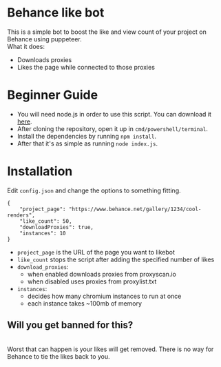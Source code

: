 # Behance like bot

This is a simple bot to boost the like and view count of your project on Behance using puppeteer.<br>
What it does: 
 - Downloads proxies
 - Likes the page while connected to those proxies


# Beginner Guide

- You will need node.js in order to use this script. You can download it <a href="https://nodejs.org/en/">here</a>.
- After cloning the repository, open it up in ``cmd/powershell/terminal``.
- Install the dependencies by running ``npm install``.
- After that it's as simple as running ``node index.js``.

# Installation 

Edit ``config.json`` and change the options to something fitting.
```
{
    "project_page": "https://www.behance.net/gallery/1234/cool-renders",
    "like_count": 50,
    "downloadProxies": true,
    "instances": 10
}
```
- ``project_page`` is the URL of the page you want to likebot
- ``like_count`` stops the script after adding the specified number of likes
- ``download_proxies``:  
  - when enabled downloads proxies from proxyscan.io
  - when disabled uses proxies from proxylist.txt
- ``instances``:
  - decides how many chromium instances to run at once
  - each instance takes ~100mb of memory

## Will you get banned for this?
<br>
Worst that can happen is your likes will get removed. There is no way for Behance to tie the likes back to you.